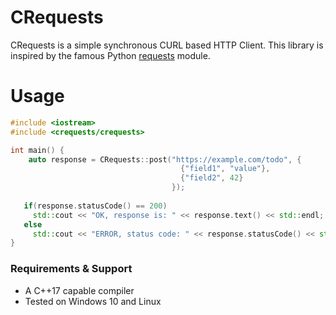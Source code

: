 # CRequests

CRequests is a simple synchronous CURL based HTTP Client.
This library is inspired by the famous Python [requests](https://docs.python-requests.org/en/latest/) module.

# Usage
```cpp
#include <iostream>
#include <crequests/crequests>

int main() {
    auto response = CRequests::post("https://example.com/todo", {
                                      {"field1", "value"},
                                      {"field2", 42}
                                    });
                                    
   if(response.statusCode() == 200)
     std::cout << "OK, response is: " << response.text() << std::endl;
   else
     std::cout << "ERROR, status code: " << response.statusCode() << std::endl;
}
```

### Requirements & Support
* A C++17 capable compiler
* Tested on Windows 10 and Linux
